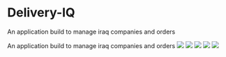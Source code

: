 # Delivery-IQ
 An application build to manage iraq companies and orders


 An application build to manage iraq companies and orders
	<img src="https://play-lh.googleusercontent.com/CAr7JX49vHewphlz76tQTuUk0759RK5OIFCe6nzx5dXyD6qKd83lWqAoTGUAiT9hjNM=w2560-h1440-rw">
	<img src="https://play-lh.googleusercontent.com/fmT_Se3BE-yVqfKUQ6MUnqg-PUc1FJ3fRMUsNTRd1npzvK2jQGhCE7DxthY04nD03Q=w2560-h1440-rw">
  <img src="https://play-lh.googleusercontent.com/2tShtJC06UTnbi-i7GKmNJu98FERqjNqU-vgTyNZGpAUQmrn4eu1x6F0KzUmX91IbEU=w2560-h1440-rw">
	<img src="https://play-lh.googleusercontent.com/IUt5hv7QPeXQLrVpynnX1k176ESc_u-JIGFQDtc6w3IpibEGzCprP5n7nBrrXZikCg=w2560-h1440-rw">
	<img src="https://play-lh.googleusercontent.com/VIiPQnIC9GggTUpnI7lFF5SYOz5aOqyJA33RAxesbRKDex5qSu7AvyCMiLCSAvo_v7I=w2560-h1440-rw">


